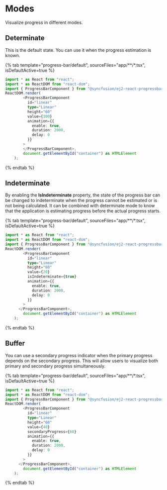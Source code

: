 # Modes

Visualize progress in different modes.

## Determinate

<!-- markdownlint-disable MD033 -->

This is the default state. You can use it when the progress estimation is known.

{% tab template="progress-bar/default", sourceFiles="app/**/*.tsx", isDefaultActive=true %}

```typescript
import * as React from "react";
import * as ReactDOM from "react-dom";
import { ProgressBarComponent } from "@syncfusion/ej2-react-progressbar";
ReactDOM.render(
        <ProgressBarComponent
          id="linear"
          type="Linear"
          height="60"
          value={100}
          animation={{
            enable: true,
            duration: 2000,
            delay: 0
          }}
        >
        </ProgressBarComponent>,
        document.getElementById("container") as HTMLElement
    );
```

{% endtab %}

## Indeterminate

By enabling the **IsIndeterminate** property, the state of the progress bar can be changed to indeterminate when the progress cannot be estimated or is not being calculated. It can be combined with determinate mode to know that the application is estimating progress before the actual progress starts.

{% tab template="progress-bar/default", sourceFiles="app/**/*.tsx", isDefaultActive=true %}

```typescript
import * as React from "react";
import * as ReactDOM from "react-dom";
import { ProgressBarComponent } from "@syncfusion/ej2-react-progressbar";
ReactDOM.render(
        <ProgressBarComponent
          id="linear"
          type="Linear"
          height="60"
          value={20}
          isIndeterminate={true}
          animation={{
            enable: true,
            duration: 2000,
            delay: 0
          }}
        >
      </ProgressBarComponent>,
        document.getElementById("container") as HTMLElement
    );
```

{% endtab %}

## Buffer

<!-- markdownlint-disable MD033 -->
You can use a secondary progress indicator when the primary progress depends on the secondary progress. This will allow users to visualize both primary and secondary progress simultaneously.

{% tab template="progress-bar/default", sourceFiles="app/**/*.tsx", isDefaultActive=true %}

```typescript
import * as React from "react";
import * as ReactDOM from "react-dom";
import { ProgressBarComponent } from "@syncfusion/ej2-react-progressbar";
ReactDOM.render(
        <ProgressBarComponent
          id="linear"
          type="Linear"
          height="60"
          value={40}
          secondaryProgress={60}
          animation={{
            enable: true,
            duration: 2000,
            delay: 0
          }}
        >
      </ProgressBarComponent>,
        document.getElementById("container") as HTMLElement
    );
```

{% endtab %}